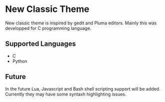 # New Classic Theme

New classic theme is inspired by gedit and Pluma editors. Mainly this was developped for C programming language.

## Supported Languages

* C
* Python

## Future

In the future Lua, Javascript and Bash shell scripting support will be added. Currently they may have some syntaxh highlighting issues.
